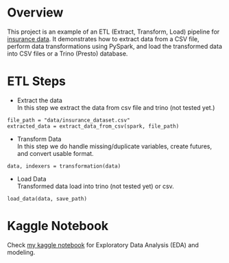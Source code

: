 # Overview
This project is an example of an ETL (Extract, Transform, Load) pipeline for [insurance data](https://www.kaggle.com/datasets/mirichoi0218/insurance).
It demonstrates how to extract data from a CSV file, perform data transformations using PySpark, and load the transformed data into CSV files or a Trino (Presto) database.

# ETL Steps
- Extract the data<br/>
In this step we extract the data from csv file and trino (not tested yet.)

`file_path = "data/insurance_dataset.csv" `<br>
`extracted_data = extract_data_from_csv(spark, file_path)`

- Transform Data <br/>
In this step we do handle missing/duplicate variables, create futures, and convert usable format.

``data, indexers = transformation(data)``

- Load Data<br/>
Transformed data load into trino (not tested yet) or csv.

``load_data(data, save_path)``

# Kaggle Notebook
Check [my kaggle notebook](https://www.kaggle.com/code/yunusemregokturk/insurance-data-analysis-using-pyspark) for Exploratory Data Analysis (EDA) and modeling. 

